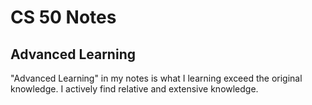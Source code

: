 # CS 50 Notes


## Advanced Learning
"Advanced Learning" in my notes is what I learning exceed the original knowledge. I actively find relative and extensive knowledge.
